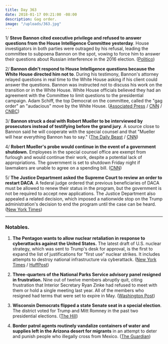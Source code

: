 ```yaml
---
title: Day 363
date: 2018-01-17 09:21:00 -08:00
description: Gag order.
image: "/uploads/363.jpg"
---
```


1/ **Steve Bannon cited executive privilege and refused to answer questions from the House Intelligence Committee yesterday**. House investigators in both parties were outraged by his refusal, leading the committee to subpoena Bannon on the spot, vowing to force him to answer their questions about Russian interference in the 2016 election. ([Politico](https://www.politico.com/story/2018/01/16/steve-bannon-congress-testimony-subpoena-341492))

2/ **Bannon didn't respond to House Intelligence questions because the White House directed him not to**. During his testimony, Bannon's attorney relayed questions in real time to the White House asking if his client could answer the questions. Bannon was instructed not to discuss his work on the transition or in the White House. White House officials believed they had an agreement with the Committee to limit questions to the presidential campaign. Adam Schiff, the top Democrat on the committee, called the "gag order" an "audacious" move by the White House. ([Associated Press](https://apnews.com/c103dc352c604ae29b442bbec4cc9106) / [CNN](https://www.cnn.com/2018/01/16/politics/steve-bannon-executive-privilege/index.html) / [CNBC](https://www.cnbc.com/2018/01/17/white-house-official-house-intel-broke-agreement-on-bannon-questions.html))

3/ **Bannon struck a deal with Robert Mueller to be interviewed by prosecutors instead of testifying before the grand jury**. A source close to Bannon said he will cooperate with the special counsel and that "Mueller will hear everything Bannon has to say." ([The Daily Beast](https://www.thedailybeast.com/steve-bannon-will-tell-all-to-robert-mueller-source-says) / [CNN](https://www.cnn.com/2018/01/17/politics/bannon-mueller-strike-deal/index.html))

4/ **Robert Mueller's probe would continue in the event of a government shutdown.** Employees in the special counsel office are exempt from furlough and would continue their work, despite a potential lack of appropriations. The government is set to shutdown Friday night if lawmakers are unable to agree on a spending bill. ([CNN](http://www.cnn.com/2018/01/16/politics/justice-department-special-counsel-shutdown/index.html))

5/ **The Justice Department asked the Supreme Court to review an order to restart DACA**. A federal judge ordered that previous beneficiaries of DACA must be allowed to renew their status in the program, but the government is not be required to accept new applications. The Justice Department also appealed a related decision, which imposed a nationwide stop on the Trump administration's decision to end the program until the case can be heard. ([New York Times](https://www.nytimes.com/2018/01/16/us/politics/trump-administration-daca-appeal-supreme-court.html))

---

### Notables.

1. **The Pentagon wants to allow nuclear retaliation in response to cyberattacks against the United States.** The latest draft of U.S. nuclear strategy, which was sent to Trump's desk for approval, is the first to expand the list of justifications for "first use" nuclear strikes. It includes attempts to destroy national infrastructure via cyberattack. ([New York Times](https://www.nytimes.com/2018/01/16/us/politics/pentagon-nuclear-review-cyberattack-trump.html) / [HuffPost](https://www.huffingtonpost.com/entry/trump-nuclear-posture-review-2018_us_5a4d4773e4b06d1621bce4c5))

2. **Three-quarters of the National Parks Service advisory panel resigned in frustration.** Nine out of twelve members abruptly quit, citing frustration that Interior Secretary Ryan Zinke had refused to meet with them or hold a single meeting last year. All of the members who resigned had terms that were set to expire in May. ([Washington Post](https://www.washingtonpost.com/national/health-science/nearly-all-members-of-national-park-service-advisory-panel-resign-in-frustration/2018/01/16/b322ef5e-fae3-11e7-ad8c-ecbb62019393_story.html?utm_term=.c56df61a5735))

3. **Wisconsin Democrats flipped a state Senate seat in a special election**. The district voted for Trump and Mitt Romney in the past two presidential elections. ([The Hill](http://thehill.com/homenews/state-watch/369275-dems-flip-wisconsin-state-senate-seat))

4. **Border patrol agents routinely vandalize containers of water and supplies left in the Arizona desert for migrants** in an attempt to deter and punish people who illegally cross from Mexico. ([The Guardian](https://www.theguardian.com/us-news/2018/jan/17/us-border-patrol-sabotage-aid-migrants-mexico-arizona))

